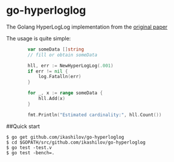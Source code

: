 # go-hyperloglog

The Golang HyperLogLog implementation from the [original paper](http://algo.inria.fr/flajolet/Publications/FlFuGaMe07.pdf)

The usage is quite simple:
```go
        var someData []string
        // fill or obtain someData

        hll, err := NewHyperLogLog(.001)
        if err != nil {
            log.Fatalln(err)
        }

        for _, x := range someData {
            hll.Add(x)
        }

        fmt.Println("Estimated cardinality:", hll.Count())
```

##Quick start
```
$ go get github.com/ikashilov/go-hyperloglog
$ cd $GOPATH/src/github.com/ikashilov/go-hyperloglog
$ go test -test.v
$ go test -bench=.
```